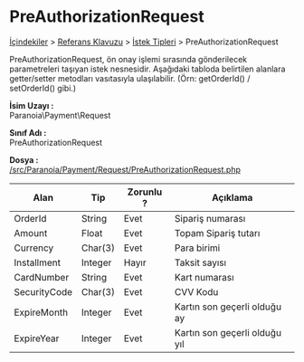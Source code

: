 # PreAuthorizationRequest

[İçindekiler](/docs/icindekiler.md) > [Referans Klavuzu](/docs/References.md) > [İstek Tipleri](/docs/References/RequestTypes.md) > PreAuthorizationRequest

PreAuthorizationRequest, ön onay işlemi sırasında gönderilecek parametreleri taşıyan istek nesnesidir. Aşağıdaki tabloda belirtilen alanlara getter/setter metodları vasıtasıyla ulaşılabilir. (Örn: getOrderId() / setOrderId() gibi.)

**İsim Uzayı :**<br/>
Paranoia\Payment\Request

**Sınıf Adı :**<br/>
PreAuthorizationRequest

**Dosya :**<br/>
[/src/Paranoia/Payment/Request/PreAuthorizationRequest.php](/src/Paranoia/Payment/Request/PreAuthorizationRequest.php)

| Alan          | Tip        | Zorunlu ? | Açıklama                      |
|---------------|------------|-----------|-------------------------------|
| OrderId       | String     | Evet      | Sipariş numarası              |
| Amount        | Float      | Evet      | Topam Sipariş tutarı          |
| Currency      | Char(3)    | Evet      | Para birimi                   |
| Installment   | Integer    | Hayır     | Taksit sayısı                 |
| CardNumber    | String     | Evet      | Kart numarası                 |
| SecurityCode  | Char(3)    | Evet      | CVV Kodu                      |
| ExpireMonth   | Integer    | Evet      | Kartın son geçerli olduğu ay  |
| ExpireYear    | Integer    | Evet      | Kartın son geçerli olduğu yıl |
